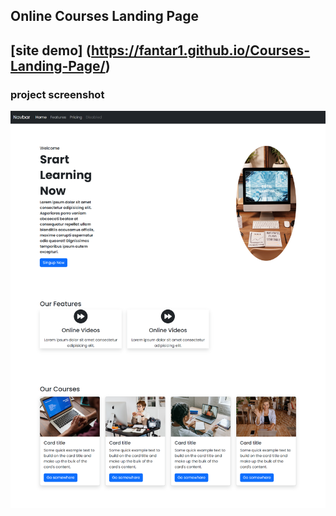 ## Online Courses Landing Page

## [site demo] (https://fantar1.github.io/Courses-Landing-Page/)

### project screenshot
![](https://github.com/Fantar1/Courses/blob/main/screenshot.png)
